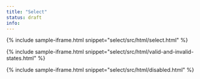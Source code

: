 ```yaml
---
title: "Select"
status: draft
info:
---
```


{% include sample-iframe.html snippet="select/src/html/select.html" %}

{% include sample-iframe.html snippet="select/src/html/valid-and-invalid-states.html" %}

{% include sample-iframe.html snippet="select/src/html/disabled.html" %}